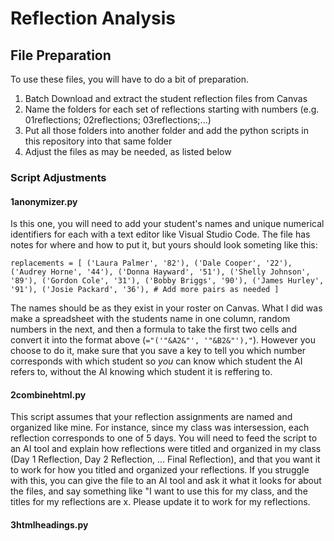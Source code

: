 # Reflection Analysis

## File Preparation

To use these files, you will have to do a bit of preparation.

1. Batch Download and extract the student reflection files from Canvas
2. Name the folders for each set of reflections starting with numbers (e.g. 01reflections; 02reflections; 03reflections;...)
3. Put all those folders into another folder and add the python scripts in this repository into that same folder
4. Adjust the files as may be needed, as listed below

### Script Adjustments

#### 1anonymizer.py

Is this one, you will need to add your student's names and unique numerical identifiers for each with a text editor like Visual Studio Code. The file has notes for where and how to put it, but yours should look someting like this:

`replacements = [
    ('Laura Palmer', '82'),
    ('Dale Cooper', '22'),
    ('Audrey Horne', '44'),
    ('Donna Hayward', '51'),
    ('Shelly Johnson', '89'),
    ('Gordon Cole', '31'),
    ('Bobby Briggs', '90'),
    ('James Hurley', '91'),
    ('Josie Packard', '36'),
    # Add more pairs as needed
]`

The names should be as they exist in your roster on Canvas. What I did was make a spreadsheet with the students name in one column, random numbers in the next, and then a formula to take the first two cells and convert it into the format above (`="('"&A2&"', '"&B2&"'),"`). However you choose to do it, make sure that you save a key to tell you which number corresponds with which student so _you_ can know which student the AI refers to, without the AI knowing which student it is reffering to.

#### 2combinehtml.py

This script assumes that your reflection assignments are named and organized like mine. For instance, since my class was intersession, each reflection corresponds to one of 5 days. You will need to feed the script to an AI tool and explain how reflections were titled and organized in my class (Day 1 Reflection, Day 2 Reflection, ... Final Reflection), and that you want it to work for how you titled and organized your reflections. If you struggle with this, you can give the file to an AI tool and ask it what it looks for about the files, and say something like "I want to use this for my class, and the titles for my reflections are x. Please update it to work for my reflections.

#### 3htmlheadings.py
